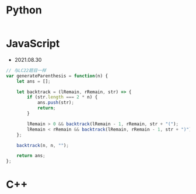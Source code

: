 # Python 

```py
```

# JavaScript

- 2021.08.30

```js
// 与LC22题目一样
var generateParenthesis = function(n) {
    let ans = [];

    let backtrack = (lRemain, rRemain, str) => {
        if (str.length === 2 * n) {
            ans.push(str);
            return;
        }

        lRemain > 0 && backtrack(lRemain - 1, rRemain, str + "(");
        lRemain < rRemain && backtrack(lRemain, rRemain - 1, str + ")");
    };

    backtrack(n, n, "");

    return ans;
};
```

# C++

```cpp
```